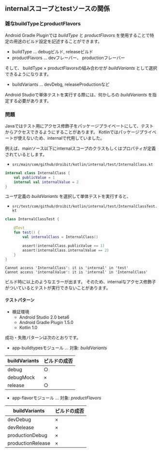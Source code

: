 ## internalスコープとtestソースの関係


### 雑なbuildTypeとproductFlavors

Android Gradle Pluginでは *buildType* と *productFlavors* を使用することで特定の用途のビルド設定を記述することができます。

* buildType ... debugビルド, releaseビルド
* productFlavors ... devフレーバー、 productionフレーバー

そして、 buildType × productFlavorsの組み合わせが *buildVariants* として選択できるようになります。

* buildVariants ... devDebg, releaseProductionなど

Android Studioで単体テストを実行する際には、何かしろの *buildVariants* を指定する必要があります。

### 問題

Javaではテスト用にアクセス修飾子をパッケージプライベートにして、テストからアクセスできるようにすることがあります。
Kotlinではパッケージプライベートが使えないため、internalで代用していました。

例えば、mainソース以下にinternalスコープのクラスもしくはプロパティが定義されているとします。

* `src/main/com/github/droibit/kotlin/internal/test/InternalClass.kt`

```InternalClass.kt
internal class InternalClass {
    val publicValue = 1
    internal val internalValue = 2
}
```

ユーザ定義の *buildVariants* を選択して単体テストを実行すると、

* `src/test/com/github/droibit/kotlin/internal/test/InternalClassTest.kt`

```InternalClassTest.kt
class InternalClassTest {

    @Test
    fun test() {
        val internalClass = InternalClass()

        assert(internalClass.publicValue == 1)
        assert(internalClass.internalValue == 2)
    }
}
```

`Cannot access 'InternalClass': it is 'internal' in 'test'`  
`Cannot access 'internalValue': it is 'internal' in 'InternalClass'`

ビルド時に以上のようなエラーが出ます。
そのため、internalなアクセス修飾子がついているとテストが実行できないことがあります。

#### テストパターン

* 検証環境
    * Android Studio 2.0 beta6
    * Android Gradle Plugin 1.5.0
    * Kotlin 1.0

成功・失敗パターンは次のとおりです。

*  app-buildtypesモジュール ... 対象: *buildVariants*

|buildVariants| ビルドの成否|
|----|----|
|debug|○|
|debugMock|×|
|release|○|

* app-flavorモジュール ... 対象: *productFlavors*

|buildVariants| ビルドの成否|
|----|----|
|devDebug|×|
|devRelease|×|
|productionDebug|×|
|productionRelease|×|
